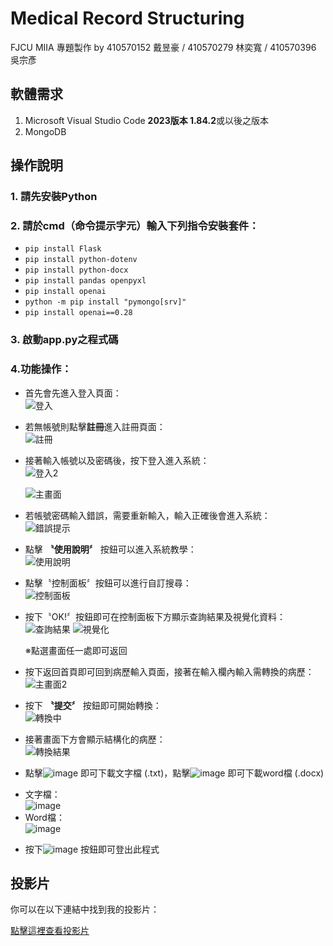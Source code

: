# Medical Record Structuring
FJCU MIIA 專題製作 by 410570152 戴昱豪 / 410570279 林奕寬 / 410570396 吳宗彥
## 軟體需求

1. Microsoft Visual Studio Code **2023版本 1.84.2**或以後之版本
2. MongoDB

## 操作說明

### 1. 請先安裝**Python**
### 2. 請於cmd（命令提示字元）輸入下列指令安裝套件：
- `pip install Flask`
- `pip install python-dotenv`
- `pip install python-docx`
- `pip install pandas openpyxl`
- `pip install openai`
- `python -m pip install "pymongo[srv]"`
- `pip install openai==0.28`
### 3. 啟動**app.py**之程式碼
### 4.功能操作：
  * 首先會先進入登入頁面：<br>
    ![登入](https://github.com/B1uePumpkin/Medical-Record-Structuring/assets/93924350/3c712467-6578-45ea-bfe9-41324eec752a)
    
  * 若無帳號則點擊**註冊**進入註冊頁面：<br>
    ![註冊](https://github.com/B1uePumpkin/Medical-Record-Structuring/assets/93924350/5c5b2700-6ce9-4b45-8f78-33c72307e5a3)
    
  * 接著輸入帳號以及密碼後，按下登入進入系統：<br>
    ![登入2](https://github.com/B1uePumpkin/Medical-Record-Structuring/assets/93924350/693c4b63-f54f-4abd-8883-872f7395f70b)
    
    ![主畫面](https://github.com/B1uePumpkin/Medical-Record-Structuring/assets/93924350/9dbb8de7-3ee5-4e24-8f85-afa621ea36d3)
    
  * 若帳號密碼輸入錯誤，需要重新輸入，輸入正確後會進入系統：<br>
    ![錯誤提示](https://github.com/B1uePumpkin/Medical-Record-Structuring/assets/93924350/300a3ef5-1f95-4f3c-876f-ec0b4de4485d)
    
  * 點擊 **〝使用說明〞** 按鈕可以進入系統教學：<br>
    ![使用說明](https://github.com/B1uePumpkin/Medical-Record-Structuring/assets/93924350/dd177426-65c4-48c6-8b05-8665c683e0c9)
    
  * 點擊〝控制面板〞按鈕可以進行自訂搜尋：<br>
    ![控制面板](https://github.com/B1uePumpkin/Medical-Record-Structuring/assets/93924350/feddfc59-cdd9-483f-a18d-d990c078b9ad)
    
  * 按下〝OK!〞按鈕即可在控制面板下方顯示查詢結果及視覺化資料：<br>
    ![查詢結果](https://github.com/B1uePumpkin/Medical-Record-Structuring/assets/93924350/77b95a58-f3af-487a-930b-59ddeb82145c)
    ![視覺化](https://github.com/B1uePumpkin/Medical-Record-Structuring/assets/93924350/3deaa3b3-ead9-41e3-a0ac-292ee85e0bca)
    
    ※點選畫面任一處即可返回
  * 按下返回首頁即可回到病歷輸入頁面，接著在輸入欄內輸入需轉換的病歷：<br>
    ![主畫面2](https://github.com/B1uePumpkin/Medical-Record-Structuring/assets/93924350/ba082f89-cd19-4e69-be33-5d52e6c53640)
    
  * 按下 **〝提交〞** 按鈕即可開始轉換：<br>
    ![轉換中](https://github.com/B1uePumpkin/Medical-Record-Structuring/assets/93924350/0f6818db-1075-445b-b1dc-709960a7c928)
    
  * 接著畫面下方會顯示結構化的病歷：<br>
    ![轉換結果](https://github.com/B1uePumpkin/Medical-Record-Structuring/assets/93924350/dfabca13-53b5-4542-b7d7-87f8dbdfe1ea)
    
  * 點擊![image](https://github.com/B1uePumpkin/Medical-Record-Structuring/assets/93924350/2a30fe85-6aac-4683-b79c-6c32df39b8e7)
即可下載文字檔 (.txt)，點擊![image](https://github.com/B1uePumpkin/Medical-Record-Structuring/assets/93924350/1f349b1e-cbb1-4f5e-8538-2c66a6613c5a)
即可下載word檔 (.docx)<br>
   - 文字檔：<br>
     ![image](https://github.com/B1uePumpkin/Medical-Record-Structuring/assets/93924350/c77051b6-1097-47b5-80b6-9a6a86070275)
   - Word檔：<br>
     ![image](https://github.com/B1uePumpkin/Medical-Record-Structuring/assets/93924350/39de1857-6781-4a36-8af4-ea90e8ccc27c)

  * 按下![image](https://github.com/B1uePumpkin/Medical-Record-Structuring/assets/93924350/bcb16527-bf95-483e-a7ba-556cfdb36bae)
按鈕即可登出此程式
## 投影片

你可以在以下連結中找到我的投影片：

[點擊這裡查看投影片](https://www.canva.com/design/DAGGlovPzJc/_9gvmU5NLdYaAPDq7QfLhw/edit?utm_content=DAGGlovPzJc&utm_campaign=designshare&utm_medium=link2&utm_source=sharebutton)

